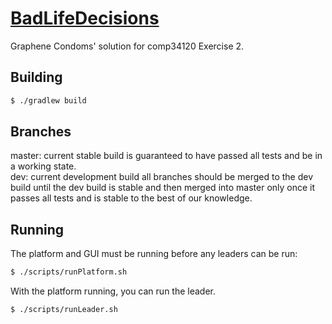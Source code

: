 # [BadLifeDecisions][repo]

Graphene Condoms' solution for comp34120 Exercise 2.

## Building

```sh
$ ./gradlew build
```

## Branches

master: current stable build is guaranteed to have passed all tests and be in a working state.  
dev: current development build all branches should be merged to the dev build until the dev build is stable and then merged into master only once it passes all tests and is stable to the best of our knowledge.

## Running

The platform and GUI must be running before any leaders can be run:

```sh
$ ./scripts/runPlatform.sh
```

With the platform running, you can run the leader.

```sh
$ ./scripts/runLeader.sh
```

[repo]: https://github.com/DarkholmeTenk/BadLifeDecisions
